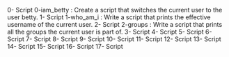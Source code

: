 0- Script 0-iam_betty : Create a script that switches the current user to the user betty.
1- Script 1-who_am_i : Write a script that prints the effective username of the current user.
2- Script 2-groups :  Write a script that prints all the groups the current user is part of.
3- Script 
4- Script 
5- Script 
6- Script 
7- Script 
8- Script 
9- Script
10- Script 
11- Script 
12- Script
13- Script 
14- Script 
15- Script 
16- Script
17- Script 